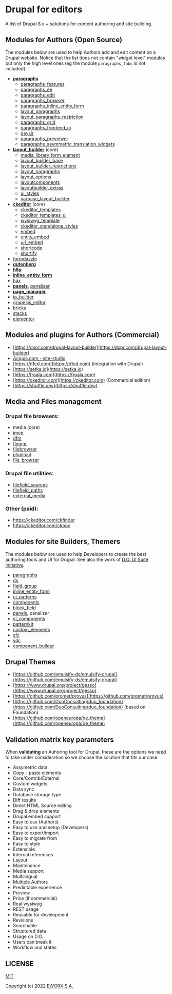 # Drupal for editors

A list of Drupal 8.x + solutions for content authoring and site building.

## Modules for Authors (Open Source)

The modules below are used to help Authors add and edit content on a Drupal website.
Notice that the list does not contain "widget level" modules but only the high level ones (eg the module `paragraphs_tabs` is not included).

- [**paragraphs**](https://www.drupal.org/project/paragraphs)
  - [paragraphs_features](https://www.drupal.org/project/paragraphs_features)
  - [paragraphs_ee](https://www.drupal.org/project/paragraphs_ee)
  - [paragraphs_edit](https://www.drupal.org/project/paragraphs_edit)
  - [paragraphs_browser](https://www.drupal.org/project/paragraphs_browser)
  - [paragraphs_inline_entity_form](https://www.drupal.org/project/paragraphs_inline_entity_form)
  - [layout_paragraphs](https://www.drupal.org/project/layout_paragraphs)
  - [layout_paragraphs_restriction](https://www.drupal.org/project/layout_paragraphs_restriction)
  - [paragraphs_grid](https://www.drupal.org/project/paragraphs_grid)
  - [paragraphs_frontend_ui](https://www.drupal.org/project/paragraphs_frontend_ui)
  - [geysir](https://www.drupal.org/project/geysir)
  - [paragraphs_previewer](https://www.drupal.org/project/paragraphs_previewer)
  - [paragraphs_asymmetric_translation_widgets](https://www.drupal.org/project/paragraphs_asymmetric_translation_widgets)
- [**layout_builder**](https://www.drupal.org/project/layout_builder) (core)
  - [media_library_form_element](https://www.drupal.org/project/media_library_form_element)
  - [layout_builder_base](https://www.drupal.org/project/layout_builder_base)
  - [layout_builder_restrictions](https://www.drupal.org/project/layout_builder_restrictions)
  - [layout_paragraphs](https://www.drupal.org/project/layout_paragraphs)
  - [layout_options](https://www.drupal.org/project/layout_options)
  - [layoutcomponents](https://www.drupal.org/project/layoutcomponents)
  - [layoutbuilder_extras](https://www.drupal.org/project/layoutbuilder_extras)
  - [ui_styles](https://www.drupal.org/project/ui_styles)
  - [varbase_layout_builder](https://www.drupal.org/project/varbase_layout_builder)
- [**ckeditor**](https://www.drupal.org/project/ckeditor) (core)
  - [ckeditor_templates](https://www.drupal.org/project/ckeditor_templates)
  - [ckeditor_templates_ui](https://www.drupal.org/project/ckeditor_templates_ui)
  - [wysiwyg_template](https://www.drupal.org/project/wysiwyg_template)
  - [ckeditor_standalone_styles](https://www.drupal.org/project/ckeditor_standalone_styles)
  - [embed](https://www.drupal.org/project/embed)
  - [entity_embed](https://www.drupal.org/project/entity_embed)
  - [url_embed](https://www.drupal.org/project/url_embed)
  - [shortcode](https://www.drupal.org/project/shortcode)
  - [shortify](https://www.drupal.org/project/shortify)
- [formdazzle](https://www.drupal.org/project/formdazzle)
- [**gutenberg**](https://www.drupal.org/project/gutenberg)
- [**h5p**](https://www.drupal.org/project/h5p)
- [**inline_entity_form**](https://www.drupal.org/project/inline_entity_form)
- [hax](https://www.drupal.org/project/hax)
- [**panels**](https://www.drupal.org/project/panels), [panelizer](https://www.drupal.org/project/panelizer)
- [**page_manager**](https://www.drupal.org/project/page_manager)
- [io_builder](https://www.drupal.org/project/io_builder)
- [grapesjs_editor](https://www.drupal.org/project/grapesjs_editor)
- [bricks](https://www.drupal.org/project/bricks)
- [stacks](https://www.drupal.org/project/stacks)
- [elementor](https://www.drupal.org/project/elementor)

## Modules and plugins for Authors (Commercial)

- [https://dxpr.com/drupal-layout-builder](https://dxpr.com/drupal-layout-builder)
- [Acquia.com - site-studio](https://www.acquia.com/products/drupal-cloud/site-studio)
- [https://n1ed.com](https://n1ed.com) (integration with Drupal)
- [https://setka.io](https://setka.io)
- [https://froala.com](https://froala.com)
- [https://ckeditor.com](https://ckeditor.com) (Commercial edition)
- [https://shuffle.dev](https://shuffle.dev)

## Media and Files management

### Drupal file browsers:

- media (core)
- [imce](https://www.drupal.org/project/imce)
- [dfm](https://www.drupal.org/project/dfm)
- [flmngr](https://www.drupal.org/project/flmngr)
- [filebrowser](https://www.drupal.org/project/filebrowser)
- [plupload](https://www.drupal.org/project/plupload)
- [file_browser](https://www.drupal.org/project/file_browser)

### Drupal file utilities:

- [filefield_sources](https://www.drupal.org/project/filefield_sources)
- [filefield_paths](https://www.drupal.org/project/filefield_paths)
- [external_media](https://www.drupal.org/project/external_media)

### Other (paid):

- https://ckeditor.com/ckfinder
- https://ckeditor.com/ckbox

## Modules for site Builders, Themers

The modules below are used to help Developers to create the best authoring tools and UI for Drupal.
See also the work of [D.O. UI Suite Initiative](https://www.drupal.org/project/ui_suite).

- [paragraphs](https://www.drupal.org/project/paragraphs)
- [ds](https://www.drupal.org/project/ds)
- [field_group](https://www.drupal.org/project/field_group)
- [inline_entity_form](https://www.drupal.org/project/inline_entity_form)
- [ui_patterns](https://www.drupal.org/project/ui_patterns)
- [components](https://www.drupal.org/project/components)
- [block_field](https://www.drupal.org/project/block_field)
- [panels](https://www.drupal.org/project/panels), panelizer
- [cl_components](https://www.drupal.org/project/cl_components)
- [patternkit](https://www.drupal.org/project/patternkit)
- [custom_elements](https://www.drupal.org/project/custom_elements)
- [sfc](https://www.drupal.org/project/sfc)
- [sdc](https://www.drupal.org/project/sdc)
- [component_builder](https://www.drupal.org/project/component_builder)

## Drupal Themes

- [https://github.com/emulsify-ds/emulsify-drupal](https://github.com/emulsify-ds/emulsify-drupal)
- [https://www.drupal.org/project/gesso](https://www.drupal.org/project/gesso)
- [https://github.com/promet/provus](https://github.com/promet/provus)
- [https://github.com/DuoConsulting/duo_foundation](https://github.com/DuoConsulting/duo_foundation) (based on Foundation)
- [https://github.com/openeuropa/oe_theme](https://github.com/openeuropa/oe_theme)

## Validation matrix key parameters

When **validating** an Auhoring tool for Drupal, these are the options we need to take under consideration so we choose the solution that fits our case.

- Assymetric data
- Copy - paste elements
- Core/Contrib/External
- Custom widgets
- Data sync
- Database storage type
- Diff results
- Direct HTML Source editing
- Drag & drop elements
- Drupal embed support
- Easy to use (Authors)
- Easy to use and setup (Developers)
- Easy to export/import
- Easy to migrate from
- Easy to style
- Extensible
- Internal references
- Layout
- Maintenance
- Media support
- Multilingual
- Multiple Authors
- Predictable experience
- Preview
- Price (if commercial)
- Real wysiwyg
- REST usage
- Reusable for development
- Revisions
- Searchable
- Structured data
- Usage on D.O.
- Users can break it
- Workflow and states

## LICENSE

[MIT](LICENSE)

Copyright (c) 2022 [EWORX S.A.](https://github.com/eworx-org)
